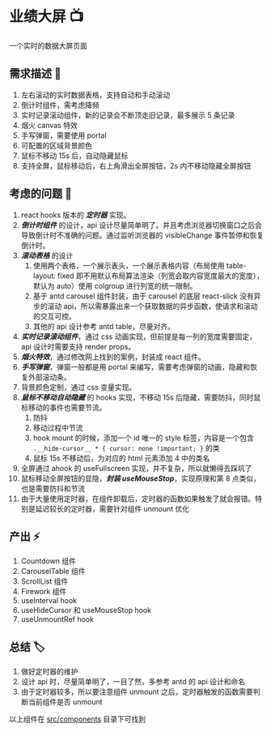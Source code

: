 # 业绩大屏 📺

一个实时的数据大屏页面

## 需求描述 🎨

1. 左右滚动的实时数据表格，支持自动和手动滚动
2. 倒计时组件，需考虑降频
3. 实时记录滚动组件，新的记录会不断顶走旧记录，最多展示 5 条记录
4. 烟火 canvas 特效
5. 手写弹窗，需要使用 portal
6. 可配置的区域背景颜色
7. 鼠标不移动 15s 后，自动隐藏鼠标
8. 支持全屏，鼠标移动后，右上角滑出全屏按钮，2s 内不移动隐藏全屏按钮

## 考虑的问题 🔨

1. react hooks 版本的 **_定时器_** 实现。
2. **_倒计时组件_** 的设计，api 设计尽量简单明了。并且考虑浏览器切换窗口之后会导致倒计时不准确的问题。通过监听浏览器的 visibleChange 事件暂停和恢复倒计时。
3. **_滚动表格_** 的设计
   1. 使用两个表格，一个展示表头，一个展示表格内容（布局使用 table-layout: fixed 即不用默认布局算法渲染（列宽会取内容宽度最大的宽度），默认为 auto）使用 colgroup 进行列宽的统一限制。
   2. 基于 antd carousel 组件封装，由于 carousel 的底层 react-slick 没有异步的滚动 api，所以需暴露出来一个获取数据的异步函数，使请求和滚动的交互可控。
   3. 其他的 api 设计参考 antd table，尽量对齐。
4. **_实时记录滚动组件_**，通过 css 动画实现，但前提是每一列的宽度需要固定，api 设计时需要支持 render props。
5. **_烟火特效_**，通过修改网上找到的案例，封装成 react 组件。
6. **_手写弹窗_**，弹窗一般都是用 portal 来编写，需要考虑弹窗的动画，隐藏和恢复外部滚动条。
7. 背景颜色定制，通过 css 变量实现。
8. **_鼠标不移动自动隐藏_** 的 hooks 实现，不移动 15s 后隐藏，需要防抖，同时鼠标移动的事件也需要节流。
   1. 防抖
   2. 移动过程中节流
   3. hook mount 的时候，添加一个 id 唯一的 style 标签，内容是一个包含 `.__hide-cursor__ * { cursor: none !important; }` 的类
   4. 鼠标 15s 不移动后，为对应的 html 元素添加 4 中的类名
9. 全屏通过 ahook 的 useFullscreen 实现，并不复杂，所以就懒得去踩坑了
10. 鼠标移动全屏按钮的显隐，**_封装 useMouseStop_**，实现原理和第 8 点类似，也是需要防抖和节流
11. 由于大量使用定时器，在组件卸载后，定时器的函数如果触发了就会报错。特别是延迟较长的定时器，需要针对组件 unmount 优化

## 产出 ⚡

1. Countdown 组件
2. CarouselTable 组件
3. ScrollList 组件
4. Firework 组件
5. useInterval hook
6. useHideCursor 和 useMouseStop hook
7. useUnmountRef hook

## 总结 🏷️

1. 做好定时器的维护
2. 设计 api 时，尽量简单明了，一目了然，多参考 antd 的 api 设计和命名
3. 由于定时器较多，所以要注意组件 unmount 之后，定时器触发的函数需要判断当前组件是否 unmount

以上组件在 [src/components](https://github.com/Leonewu/vite-app/tree/main/src/pages/perf-screen) 目录下可找到
